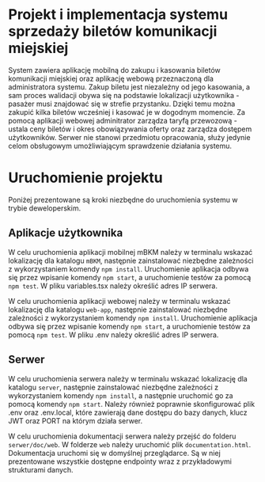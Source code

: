 # Projekt i implementacja systemu sprzedaży biletów komunikacji miejskiej

System zawiera aplikację mobilną do zakupu i kasowania biletów komunikacji miejskiej oraz aplikację webową przeznaczoną dla administratora systemu. Zakup biletu jest niezależny od jego kasowania, a sam proces walidacji obywa się na podstawie lokalizacji użytkownika - pasażer musi znajdować się w strefie przystanku. Dzięki temu można zakupić kilka biletów wcześniej i kasować je w dogodnym momencie. Za pomocą aplikacji webowej adminitrator zarządza taryfą przewozową - ustala ceny biletów i okres obowiązywania oferty oraz zarządza dostępem użytkowników. Serwer nie stanowi przedmiotu opracowania, służy jedynie celom obsługowym umożliwiającym sprawdzenie działania systemu.

# Uruchomienie projektu

Poniżej prezentowane są kroki niezbędne do uruchomienia systemu w trybie deweloperskim.

## Aplikacje użytkownika

W celu uruchomienia aplikacji mobilnej mBKM należy w terminalu wskazać lokalizację dla katalogu `mBKM`, następnie zainstalować niezbędne zależności z wykorzystaniem komendy `npm install`. Uruchomienie aplikacja odbywa się przez wpisanie komendy `npm start`, a uruchomienie testów za pomocą `npm test`. W pliku variables.tsx należy określić adres IP serwera.

W celu uruchomienia aplikacji webowej należy w terminalu wskazać lokalizację dla katalogu `web-app`, następnie zainstalować niezbędne zależności z wykorzystaniem komendy `npm install`. Uruchomienie aplikacja odbywa się przez wpisanie komendy `npm start`, a uruchomienie testów za pomocą `npm test`. W pliku .env należy określić adres IP serwera.

## Serwer

W celu uruchomienia serwera należy w terminalu wskazać lokalizację dla katalogu `server`, następnie zainstalować niezbędne zależności z wykorzystaniem komendy `npm install`, a następnie uruchomić go za pomocą komendy `npm start`. Należy również poprawnie skonfigurować plik .env oraz .env.local, które zawierają dane dostępu do bazy danych, klucz JWT oraz PORT na którym działa serwer.

W celu uruchomienia dokumentacji serwera należy przejść do folderu `serwer/doc/web`. W folderze `web` należy uruchomić plik `documentation.html`. Dokumentacja uruchomi się w domyślnej przeglądarce. Są w niej prezentowane wszystkie dostępne endpointy wraz z przykładowymi strukturami danych.

